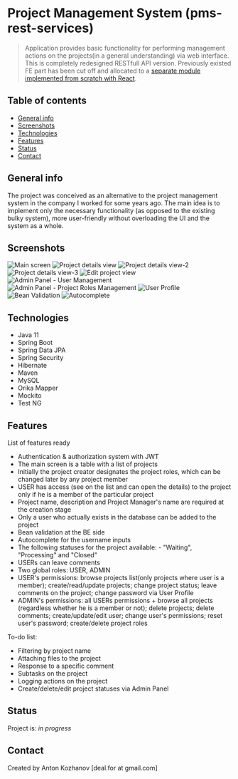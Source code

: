 # Project Management System (pms-rest-services)
> Application provides basic functionality for performing management actions on the projects(in a general understanding) via web interface.
> This is completely redesigned RESTfull API version. 
> Previously existed FE part has been cut off and allocated to a [separate module implemented from scratch with React](https://github.com/stormx86/pms-ui).

## Table of contents
* [General info](#general-info)
* [Screenshots](#screenshots)
* [Technologies](#technologies)
* [Features](#features)
* [Status](#status)
* [Contact](#contact)

## General info
The project was conceived as an alternative to the project management system in the company I worked for some years ago. 
The main idea is to implement only the necessary functionality (as opposed to the existing bulky system), 
more user-friendly without overloading the UI and the system as a whole.

## Screenshots
![Main screen](./img/1.png)
![Project details view](./img/2.png)
![Project details view-2](./img/3.png)
![Project details view-3](./img/4.png)
![Edit project view](./img/5.png)
![Admin Panel - User Management](./img/6.png)
![Admin Panel - Project Roles Management](./img/7.png)
![User Profile](./img/8.png)
![Bean Validation](./img/9.png)
![Autocomplete](./img/10.png)

## Technologies
* Java 11
* Spring Boot
* Spring Data JPA
* Spring Security
* Hibernate
* Maven
* MySQL
* Orika Mapper
* Mockito
* Test NG

## Features
List of features ready
* Authentication & authorization system with JWT
* The main screen is a table with a list of projects
* Initially the project creator designates the project roles, which can be changed later by any project member 
* USER has access (see on the list and can open the details) to the project only if he is a member of the particular project
* Project name, description and Project Manager's name are required at the creation stage
* Only a user who actually exists in the database can be added to the project
* Bean validation at the BE side
* Autocomplete for the username inputs
* The following statuses for the project available: - "Waiting", "Processing" and "Closed"
* USERs can leave comments
* Two global roles: USER, ADMIN
* USER's permissions: browse projects list(only projects where user is a member); create/read/update projects; change project status; leave comments on the project; change password via User Profile
* ADMIN's permissions: all USERs permissions + browse all projects (regardless whether he is a member or not); delete projects; delete comments; create/update/edit user; change user's permissions; reset user's password; create/delete project roles

To-do list:
* Filtering by project name
* Attaching files to the project
* Response to a specific comment
* Subtasks on the project
* Logging actions on the project
* Create/delete/edit project statuses via Admin Panel

## Status
Project is: _in progress_

## Contact
Created by Anton Kozhanov [deal.for at gmail.com]